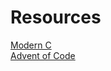 # Resources

[Modern C](https://gustedt.gitlabpages.inria.fr/modern-c/)  
[Advent of Code](https://adventofcode.com/)
